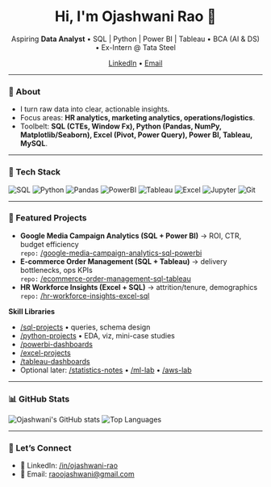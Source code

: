 <!-- CENTERED INTRO -->
<h1 align="center">Hi, I'm Ojashwani Rao 👋</h1>
<p align="center">
  Aspiring <b>Data Analyst</b> • SQL | Python | Power BI | Tableau • BCA (AI & DS) • Ex-Intern @ Tata Steel
</p>
<p align="center">
  <a href="https://www.linkedin.com/in/ojashwani-rao">LinkedIn</a> •
  <a href="mailto:raoojashwani@gmail.com">Email</a>
</p>

---

### 🧭 About
- I turn raw data into clear, actionable insights.
- Focus areas: **HR analytics, marketing analytics, operations/logistics**.
- Toolbelt: **SQL (CTEs, Window Fx), Python (Pandas, NumPy, Matplotlib/Seaborn), Excel (Pivot, Power Query), Power BI, Tableau, MySQL**.

---

### 🔧 Tech Stack
![SQL](https://img.shields.io/badge/SQL-MySQL-informational?logo=mysql)
![Python](https://img.shields.io/badge/Python-Data%20Analysis-informational?logo=python)
![Pandas](https://img.shields.io/badge/Pandas-DataFrame-informational?logo=pandas)
![PowerBI](https://img.shields.io/badge/Power%20BI-Dashboards-informational?logo=powerbi)
![Tableau](https://img.shields.io/badge/Tableau-Visualizations-informational?logo=tableau)
![Excel](https://img.shields.io/badge/Excel-Advanced-informational?logo=microsoft-excel)
![Jupyter](https://img.shields.io/badge/Jupyter-Notebooks-informational?logo=jupyter)
![Git](https://img.shields.io/badge/Git-Version%20Control-informational?logo=git)

---

### 📂 Featured Projects
- **Google Media Campaign Analytics (SQL + Power BI)** → ROI, CTR, budget efficiency  
  `repo:` [/google-media-campaign-analytics-sql-powerbi](https://github.com/raoojashwani/google-media-campaign-analytics-sql-powerbi)
- **E-commerce Order Management (SQL + Tableau)** → delivery bottlenecks, ops KPIs  
  `repo:` [/ecommerce-order-management-sql-tableau](https://github.com/raoojashwani/ecommerce-order-management-sql-tableau)
- **HR Workforce Insights (Excel + SQL)** → attrition/tenure, demographics  
  `repo:` [/hr-workforce-insights-excel-sql](https://github.com/raoojashwani/hr-workforce-insights-excel-sql)

**Skill Libraries**
- [/sql-projects](https://github.com/raoojashwani/sql-projects) • queries, schema design  
- [/python-projects](https://github.com/raoojashwani/python-projects) • EDA, viz, mini-case studies  
- [/powerbi-dashboards](https://github.com/raoojashwani/powerbi-dashboards)  
- [/excel-projects](https://github.com/raoojashwani/excel-projects)  
- [/tableau-dashboards](https://github.com/raoojashwani/tableau-dashboards)  
- Optional later: [/statistics-notes](https://github.com/raoojashwani/statistics-notes) • [/ml-lab](https://github.com/raoojashwani/ml-lab) • [/aws-lab](https://github.com/raoojashwani/aws-lab)

---

### 📊 GitHub Stats
![Ojashwani's GitHub stats](https://github-readme-stats.vercel.app/api?username=raoojashwani&show_icons=true)
![Top Languages](https://github-readme-stats.vercel.app/api/top-langs/?username=raoojashwani&layout=compact)

---

### 🤝 Let’s Connect
- 💼 LinkedIn: <a href="https://www.linkedin.com/in/ojashwani-rao">/in/ojashwani-rao</a>  
- 📧 Email: <a href="mailto:raoojashwani@gmail.com">raoojashwani@gmail.com</a>
